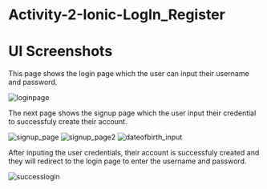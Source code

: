 # Activity-2-Ionic-LogIn_Register
# UI Screenshots
This page shows the login page which the user can input their username and password.

![loginpage](https://user-images.githubusercontent.com/108405475/180137398-778ead11-52cb-4d92-b261-64929be9d052.png)

The next page shows the signup page which the user input their credential to successfuly create their account.

![signup_page](https://user-images.githubusercontent.com/108405475/180137554-ac60e9b1-7f6d-4b7c-b5db-9da9d99b2b6e.png)
![signup_page2](https://user-images.githubusercontent.com/108405475/180137564-afbe0267-55e6-4cb0-bc1c-1712d9508f0c.png)
![dateofbirth_input](https://user-images.githubusercontent.com/108405475/180137642-5535c00d-f2e5-463b-8d87-c3c74e4ed21a.png)

After inputing the user credentials, their account is successfuly created and they will redirect to the login page to enter the username and password.

![successlogin](https://user-images.githubusercontent.com/108405475/180137726-48e64def-d23e-410b-86ad-cd59458fb94c.png)

